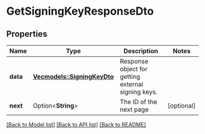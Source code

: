 # GetSigningKeyResponseDto

## Properties

Name | Type | Description | Notes
------------ | ------------- | ------------- | -------------
**data** | [**Vec<models::SigningKeyDto>**](SigningKeyDto.md) | Response object for getting external signing keys. | 
**next** | Option<**String**> | The ID of the next page | [optional]

[[Back to Model list]](../README.md#documentation-for-models) [[Back to API list]](../README.md#documentation-for-api-endpoints) [[Back to README]](../README.md)


